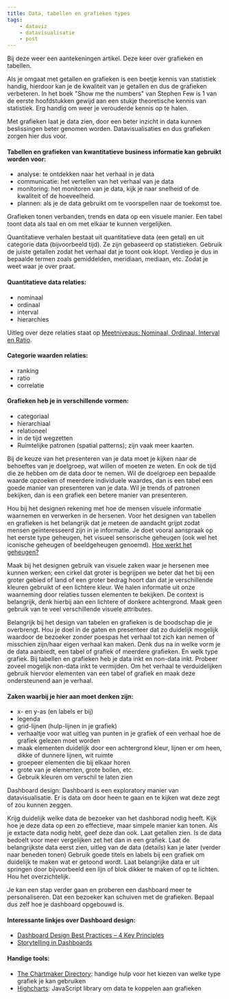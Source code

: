 ```yaml
---
title: Data, tabellen en grafieken types
tags: 
    - dataviz
    - datavisualisatie
    - post
---
```


Bij deze weer een aantekeningen artikel. Deze keer over grafieken en tabellen.

Als je omgaat met getallen en grafieken is een beetje kennis van statistiek handig, hierdoor kan je de kwaliteit van je getallen en dus de grafieken verbeteren. In het boek "Show me the numbers" van Stephen Few is 1 van de eerste hoofdstukken gewijd aan een stukje theoretische kennis van statistiek. Erg handig om weer je verouderde kennis op te halen.

Met grafieken laat je data zien, door een beter inzicht in data kunnen beslissingen beter genomen worden. Datavisualisaties en dus grafieken zorgen hier dus voor.

#### Tabellen en grafieken van kwantitatieve business informatie kan gebruikt worden voor:
- analyse: te ontdekken naar het verhaal in je data
- communicatie: het vertellen van het verhaal van je data
- monitoring: het monitoren van je data, kijk je naar snelheid of de kwaliteit of de hoeveelheid.
- plannen: als je de data gebruikt om te voorspellen naar de toekomst toe.

Grafieken tonen verbanden, trends en data op een visuele manier. Een tabel toont data als taal en om met elkaar te kunnen vergelijken.

Quantitatieve verhalen bestaat uit quantitatieve data (een getal) en uit categorie data (bijvoorbeeld tijd). Ze zijn gebaseerd op statistieken. Gebruik de juiste getallen zodat het verhaal dat je toont ook klopt. Verdiep je dus in bepaalde termen zoals gemiddelden, meridiaan, mediaan, etc. Zodat je weet waar je over praat.

#### Quantitatieve data relaties:
- nominaal
- ordinaal
- interval
- hierarchies

Uitleg over deze relaties staat op [Meetniveaus: Nominaal, Ordinaal, Interval en Ratio](https://wetenschap.infonu.nl/onderzoek/110039-meetniveaus-nominaal-ordinaal-interval-en-ratio.html).

#### Categorie waarden relaties:
- ranking
- ratio
- correlatie

#### Grafieken heb je in verschillende vormen:
- categoriaal
- hierarchiaal
- relationeel
- in de tijd wegzetten
- Ruimtelijke patronen (spatial patterns); zijn vaak meer kaarten.

Bij de keuze van het presenteren van je data moet je kijken naar de behoeftes van je doelgroep, wat willen of moeten ze weten. En ook de tijd die ze hebben om de data door te nemen. 
Wil de doelgroep een bepaalde waarde opzoeken of meerdere individuele waardes, dan is een tabel een goede manier van presenteren van je data. Wil je trends of patronen bekijken, dan is een grafiek een betere manier van presenteren.

Hou bij het designen rekening met hoe de mensen visuele informatie waarnemen en verwerken in de hersenen. Voor het designen van tabellen en grafieken is het belangrijk dat je meteen de aandacht grijpt zodat mensen geïnteresseerd zijn in je informatie. Je doet vooral aanspraak op het eerste type geheugen, het visueel sensorische geheugen (ook wel het iconische geheugen of beeldgeheugen genoemd). [Hoe werkt het geheugen?](https://wetenschap.infonu.nl/diversen/108200-hoe-werkt-het-geheugen-bekeken-vanuit-psychologisch-oogpunt.html)

Maak bij het designen gebruik van visuele zaken waar je hersenen mee kunnen werken; een cirkel dat groter is begrijpen we beter dat het bij een groter gebied of land of een groter bedrag hoort dan dat je verschillende kleuren gebruikt of een lichtere kleur.
We halen informatie uit onze waarneming door relaties tussen elementen te bekijken. De context is belangrijk, denk hierbij aan een lichtere of donkere achtergrond. Maak geen gebruik van te veel verschillende visuele attributes.

Belangrijk bij het design van tabelen en grafieken is de boodschap die je overbrengt. Hou je doel in de gaten en presenteer dat zo duidelijk mogelijk waardoor de bezoeker zonder poespas het verhaal tot zich kan nemen of misschien zijn/haar eigen verhaal kan maken. Denk dus na in welke vorm je de data aanbiedt, een tabel of grafiek of meerdere grafieken. En welk type grafiek. Bij tabellen en grafieken heb je data inkt en non-data inkt. Probeer zoveel mogelijk non-data inkt te vermijden. 
Om het verhaal te verduidelijken gebruik hiervoor elementen van een tabel of grafiek en maak deze ondersteunend aan je verhaal.

#### Zaken waarbij je hier aan moet denken zijn:
- x- en y-as (en labels er bij)
- legenda
- grid-lijnen (hulp-lijnen in je grafiek)
- verhaaltje voor wat uitleg van punten in je grafiek of een verhaal hoe de grafiek gelezen moet worden
- maak elementen duidelijk door een achtergrond kleur, lijnen er om heen, dikke of dunnere lijnen, wit ruimte
- groepeer elementen die bij elkaar horen
- grote van je elementen, grote bollen, etc.
- Gebruik kleuren om verschil te laten zien

Dashboard design:
Dashboard is een exploratory manier van datavisualisatie. Er is data om door heen te gaan en te kijken wat deze zegt of zou kunnen zeggen. 

Krijg duidelijk welke data de bezoeker van het dashborad nodig heeft. 
Kijk hoe je deze data op een zo effectieve, maar simpele manier kan tonen. 
Als je extacte data nodig hebt, geef deze dan ook. Laat getallen zien. Is de data bedoelt voor meer vergelijken zet het dan in een grafiek.
Laat de belangrijkste data eerst zien, uitleg van de data (details) kan je later (verder naar beneden tonen)
Gebruik goede titels en labels bij een grafiek om duidelijk te maken wat er getoond wordt.
Laat belangrijke data er uit springen door bijvoorbeeld een lijn of blok dikker te maken of op te lichten.
Hou het overzichtelijk.

Je kan een stap verder gaan en proberen een dashboard meer te personaliseren. Dat een bezoeker kan schuiven met de grafieken. Bepaal dus zelf hoe je dashboard opgebouwd is.


#### Interessante linkjes over Dashboard design:
- [Dashboard Design Best Practices – 4 Key Principles](https://www.sisense.com/blog/4-design-principles-creating-better-dashboards/)
- [Storytelling in Dashboards](http://www.susielu.com/data-viz/storytelling-in-dashboards)

#### Handige tools:
- [The Chartmaker Directory](http://chartmaker.visualisingdata.com/): handige hulp voor het kiezen van welke type grafiek je kan gebruiken
- [Highcharts](https://www.highcharts.com/): JavaScript library om data te koppelen aan grafieken